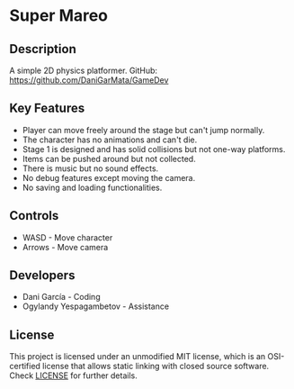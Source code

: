 # Super Mareo

## Description

A simple 2D physics platformer.
GitHub: https://github.com/DaniGarMata/GameDev

## Key Features

 - Player can move freely around the stage but can't jump normally.
 - The character has no animations and can't die.
 - Stage 1 is designed and has solid collisions but not one-way platforms.
 - Items can be pushed around but not collected.
 - There is music but no sound effects.
 - No debug features except moving the camera.
 - No saving and loading functionalities.
 
## Controls

 - WASD - Move character
 - Arrows - Move camera

## Developers

 - Dani García - Coding
 - Ogylandy Yespagambetov - Assistance


## License

This project is licensed under an unmodified MIT license, which is an OSI-certified license that allows static linking with closed source software. Check [LICENSE](LICENSE) for further details.

